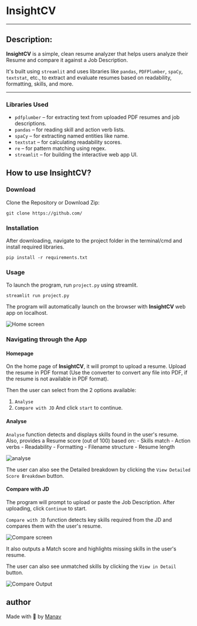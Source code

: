 # InsightCV

---

## __Description:__
**InsightCV** is a simple, clean resume analyzer that helps users analyze their Resume and compare it against a Job Description.

It's built using `streamlit` and uses libraries like `pandas`, `PDFPlumber`, `spaCy`, `textstat`, etc., to extract and evaluate resumes based on readability, formatting, skills, and more.

---

### __Libraries Used__
- `pdfplumber` – for extracting text from uploaded PDF resumes and job descriptions.
- `pandas` – for reading skill and action verb lists.
- `spaCy` – for extracting named entities like name.
- `textstat` – for calculating readability scores.
- `re` – for pattern matching using regex.
- `streamlit` – for building the interactive web app UI.

## __How to use InsightCV?__

### Download
Clone the Repository or Download Zip:
```
git clone https://github.com/
``` 
### Installation
After downloading, navigate to the project folder in the terminal/cmd and install required libraries.
```
pip install -r requirements.txt
```
### Usage
To launch the program, run `project.py` using streamlit.
```
streamlit run project.py
```
The program will automatically launch on the browser with **InsightCV** web app on localhost.

![Home screen](https://i.postimg.cc/wxPXCQG1/Screenshot-24.png)

### Navigating through the App

#### Homepage

On the home page of **InsightCV**, it will prompt to upload a resume. Upload the resume in PDF format (Use the converter to convert any file into PDF, if the resume is not available in PDF format).

Then the user can select from the 2 options available:
1. `Analyse`
2. `Compare with JD`
 And click `start` to continue.

#### Analyse
`Analyse` function detects and displays skills found in the user's resume.
Also, provides a Resume score (out of 100) based on:
    - Skills match
    - Action verbs
    - Readability
    - Formatting
    - Filename structure
    - Resume length

![analyse](https://i.postimg.cc/W4FF6BsS/Screenshot-25.png)

The user can also see the Detailed breakdown by clicking the `View Detailed Score Breakdown` button.

#### Compare with JD
The program will prompt to upload or paste the Job Description. After uploading, click `Continue` to start.

`Compare with JD` function detects key skills required from the JD and compares them with the user's resume.

![Compare screen](https://i.postimg.cc/gkzxBXYx/Screenshot-26.png)

It also outputs a Match score and highlights missing skills in the user's resume.

The user can also see unmatched skills by clicking the `View in Detail` button.

![Compare Output](https://i.postimg.cc/DyxSVvZB/Screenshot-27.png)

## __author__
Made with 🤍 by [Manav](https://www.linkedin.com/in/manav-kumarr)
